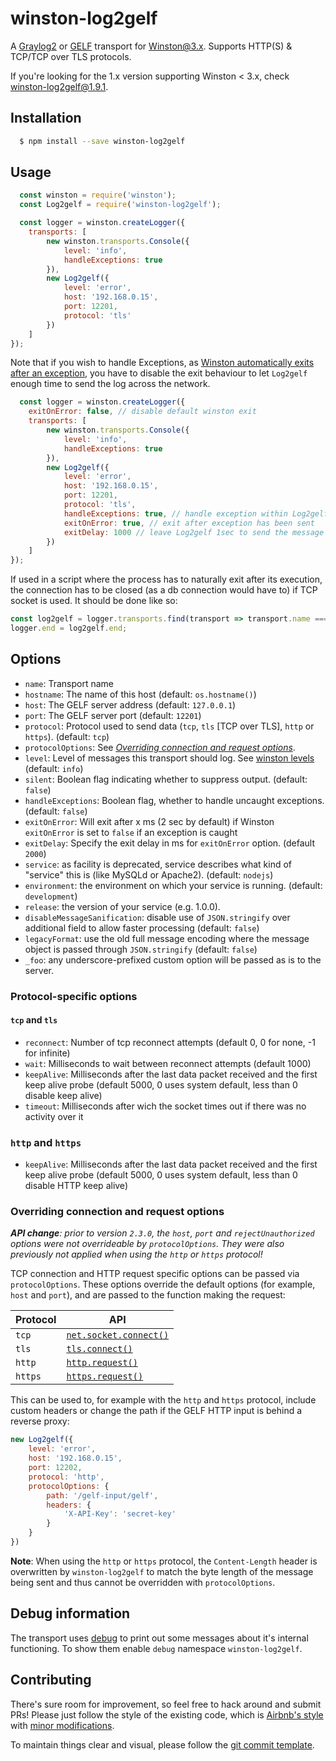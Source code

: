 # winston-log2gelf

A [Graylog2](https://www.graylog.org/) or [GELF](http://docs.graylog.org/en/latest/pages/gelf.html) transport for [Winston@3.x](https://github.com/flatiron/winston). Supports HTTP(S) & TCP/TCP over TLS protocols.

If you're looking for the 1.x version supporting Winston < 3.x, check [winston-log2gelf@1.9.1](https://github.com/Buzut/winston-log2gelf/tree/v1.9.1).

## Installation

``` sh
  $ npm install --save winston-log2gelf
```

## Usage

```javascript
  const winston = require('winston');
  const Log2gelf = require('winston-log2gelf');

  const logger = winston.createLogger({
    transports: [
        new winston.transports.Console({
            level: 'info',
            handleExceptions: true
        }),
        new Log2gelf({
            level: 'error',
            host: '192.168.0.15',
            port: 12201,
            protocol: 'tls'
        })
    ]
});
```

Note that if you wish to handle Exceptions, as [Winston automatically exits after an exception](https://github.com/winstonjs/winston#to-exit-or-not-to-exit), you have to disable the exit behaviour to let `Log2gelf` enough time to send the log across the network.

```javascript
  const logger = winston.createLogger({
    exitOnError: false, // disable default winston exit
    transports: [
        new winston.transports.Console({
            level: 'info',
            handleExceptions: true
        }),
        new Log2gelf({
            level: 'error',
            host: '192.168.0.15',
            port: 12201,
            protocol: 'tls',
            handleExceptions: true, // handle exception within Log2gelf
            exitOnError: true, // exit after exception has been sent
            exitDelay: 1000 // leave Log2gelf 1sec to send the message
        })
    ]
});
```

If used in a script where the process has to naturally exit after its execution, the connection has to be closed (as a db connection would have to) if TCP socket is used. It should be done like so:

```javascript
const log2gelf = logger.transports.find(transport => transport.name === 'log2gelf');
logger.end = log2gelf.end;
```

## Options

* `name`:  Transport name
* `hostname`: The name of this host (default: `os.hostname()`)
* `host`: The GELF server address (default: `127.0.0.1`)
* `port`: The GELF server port (default: `12201`)
* `protocol`: Protocol used to send data (`tcp`, `tls` [TCP over TLS], `http` or `https`). (default: `tcp`)
* `protocolOptions`: See [_Overriding connection and request options_](#overriding-connection-and-request-options).
* `level`: Level of messages this transport should log. See [winston levels](https://github.com/winstonjs/winston#logging-levels) (default: `info`)
* `silent`: Boolean flag indicating whether to suppress output. (default: `false`)
* `handleExceptions`: Boolean flag, whether to handle uncaught exceptions. (default: `false`)
* `exitOnError`: Will exit after x ms (2 sec by default) if Winston `exitOnError` is set to `false` if an exception is caught
* `exitDelay`: Specify the exit delay in ms for `exitOnError` option. (default `2000`)
* `service`: as facility is deprecated, service describes what kind of "service" this is (like MySQLd or Apache2). (default: `nodejs`)
* `environment`: the environment on which your service is running. (default: `development`)
* `release`: the version of your service (e.g. 1.0.0).
* `disableMessageSanification`: disable use of `JSON.stringify` over additional field to allow faster processing (default: `false`)
* `legacyFormat`: use the old full message encoding where the message object is passed through `JSON.stringify` (default: `false`)
* `_foo`: any underscore-prefixed custom option will be passed as is to the server.

### Protocol-specific options

#### `tcp` and `tls`

* `reconnect`: Number of tcp reconnect attempts (default 0, 0 for none, -1 for infinite)
* `wait`: Milliseconds to wait between reconnect attempts (default 1000)
* `keepAlive`: Milliseconds after the last data packet received and the first keep alive probe (default 5000, 0 uses system default, less than 0 disable keep alive)
* `timeout`: Milliseconds after wich the socket times out if there was no activity over it

### `http` and `https`

* `keepAlive`: Milliseconds after the last data packet received and the first keep alive probe (default 5000, 0 uses system default, less than 0 disable HTTP keep alive)

### Overriding connection and request options

_**API change**: prior to version `2.3.0`, the `host`, `port` and `rejectUnauthorized` options were not overrideable by `protocolOptions`. They were also previously not applied when using the `http` or `https` protocol!_

TCP connection and HTTP request specific options can be passed via `protocolOptions`.
These options override the default options (for example, `host` and `port`), and are passed to the function making the request:

| Protocol | API                                                                                                  |
|----------|------------------------------------------------------------------------------------------------------|
| `tcp`    | [`net.socket.connect()`](https://nodejs.org/api/net.html#net_socket_connect_options_connectlistener) |
| `tls`    | [`tls.connect()`](https://nodejs.org/api/tls.html#tls_tls_connect_options_callback)                  |
| `http`   | [`http.request()`](https://nodejs.org/api/http.html#http_http_request_options_callback)              |
| `https`  | [`https.request()`](https://nodejs.org/api/https.html#https_https_request_options_callback)          |

This can be used to, for example with the `http` and `https` protocol, include custom headers or change the path if the GELF HTTP input is behind a reverse proxy:

```js
new Log2gelf({
    level: 'error',
    host: '192.168.0.15',
    port: 12202,
    protocol: 'http',
    protocolOptions: {
        path: '/gelf-input/gelf',
        headers: {
            'X-API-Key': 'secret-key'
        }
    }
})
```

**Note**: When using the `http` or `https` protocol, the `Content-Length` header is overwritten by `winston-log2gelf` to match the byte length of the message being sent and thus cannot be overridden with `protocolOptions`.

## Debug information

The transport uses [debug](https://www.npmjs.com/package/debug) to print out some messages about it's internal functioning. To show them enable `debug` namespace `winston-log2gelf`.

## Contributing

There's sure room for improvement, so feel free to hack around and submit PRs!
Please just follow the style of the existing code, which is [Airbnb's style](http://airbnb.io/javascript/) with [minor modifications](.eslintrc).

To maintain things clear and visual, please follow the [git commit template](https://github.com/Buzut/git-emojis-hook).
